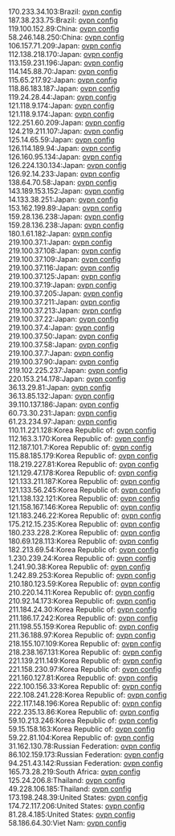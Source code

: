 170.233.34.103:Brazil: [ovpn config](vpn/170_233_34_103.ovpn)  
187.38.233.75:Brazil: [ovpn config](vpn/187_38_233_75.ovpn)  
119.100.152.89:China: [ovpn config](vpn/119_100_152_89.ovpn)  
58.246.148.250:China: [ovpn config](vpn/58_246_148_250.ovpn)  
106.157.71.209:Japan: [ovpn config](vpn/106_157_71_209.ovpn)  
112.138.218.170:Japan: [ovpn config](vpn/112_138_218_170.ovpn)  
113.159.231.196:Japan: [ovpn config](vpn/113_159_231_196.ovpn)  
114.145.88.70:Japan: [ovpn config](vpn/114_145_88_70.ovpn)  
115.65.217.92:Japan: [ovpn config](vpn/115_65_217_92.ovpn)  
118.86.183.187:Japan: [ovpn config](vpn/118_86_183_187.ovpn)  
119.24.28.44:Japan: [ovpn config](vpn/119_24_28_44.ovpn)  
121.118.9.174:Japan: [ovpn config](vpn/121_118_9_174.ovpn)  
121.118.9.174:Japan: [ovpn config](vpn/121_118_9_174.ovpn)  
122.251.60.209:Japan: [ovpn config](vpn/122_251_60_209.ovpn)  
124.219.211.107:Japan: [ovpn config](vpn/124_219_211_107.ovpn)  
125.14.65.59:Japan: [ovpn config](vpn/125_14_65_59.ovpn)  
126.114.189.94:Japan: [ovpn config](vpn/126_114_189_94.ovpn)  
126.160.95.134:Japan: [ovpn config](vpn/126_160_95_134.ovpn)  
126.224.130.134:Japan: [ovpn config](vpn/126_224_130_134.ovpn)  
126.92.14.233:Japan: [ovpn config](vpn/126_92_14_233.ovpn)  
138.64.70.58:Japan: [ovpn config](vpn/138_64_70_58.ovpn)  
143.189.153.152:Japan: [ovpn config](vpn/143_189_153_152.ovpn)  
14.133.38.251:Japan: [ovpn config](vpn/14_133_38_251.ovpn)  
153.162.199.89:Japan: [ovpn config](vpn/153_162_199_89.ovpn)  
159.28.136.238:Japan: [ovpn config](vpn/159_28_136_238.ovpn)  
159.28.136.238:Japan: [ovpn config](vpn/159_28_136_238.ovpn)  
180.1.61.182:Japan: [ovpn config](vpn/180_1_61_182.ovpn)  
219.100.37.1:Japan: [ovpn config](vpn/219_100_37_1.ovpn)  
219.100.37.108:Japan: [ovpn config](vpn/219_100_37_108.ovpn)  
219.100.37.109:Japan: [ovpn config](vpn/219_100_37_109.ovpn)  
219.100.37.116:Japan: [ovpn config](vpn/219_100_37_116.ovpn)  
219.100.37.125:Japan: [ovpn config](vpn/219_100_37_125.ovpn)  
219.100.37.19:Japan: [ovpn config](vpn/219_100_37_19.ovpn)  
219.100.37.205:Japan: [ovpn config](vpn/219_100_37_205.ovpn)  
219.100.37.211:Japan: [ovpn config](vpn/219_100_37_211.ovpn)  
219.100.37.213:Japan: [ovpn config](vpn/219_100_37_213.ovpn)  
219.100.37.22:Japan: [ovpn config](vpn/219_100_37_22.ovpn)  
219.100.37.4:Japan: [ovpn config](vpn/219_100_37_4.ovpn)  
219.100.37.50:Japan: [ovpn config](vpn/219_100_37_50.ovpn)  
219.100.37.58:Japan: [ovpn config](vpn/219_100_37_58.ovpn)  
219.100.37.7:Japan: [ovpn config](vpn/219_100_37_7.ovpn)  
219.100.37.90:Japan: [ovpn config](vpn/219_100_37_90.ovpn)  
219.102.225.237:Japan: [ovpn config](vpn/219_102_225_237.ovpn)  
220.153.214.178:Japan: [ovpn config](vpn/220_153_214_178.ovpn)  
36.13.29.81:Japan: [ovpn config](vpn/36_13_29_81.ovpn)  
36.13.85.132:Japan: [ovpn config](vpn/36_13_85_132.ovpn)  
39.110.137.186:Japan: [ovpn config](vpn/39_110_137_186.ovpn)  
60.73.30.231:Japan: [ovpn config](vpn/60_73_30_231.ovpn)  
61.23.234.97:Japan: [ovpn config](vpn/61_23_234_97.ovpn)  
110.11.221.128:Korea Republic of: [ovpn config](vpn/110_11_221_128.ovpn)  
112.163.3.170:Korea Republic of: [ovpn config](vpn/112_163_3_170.ovpn)  
112.187.101.7:Korea Republic of: [ovpn config](vpn/112_187_101_7.ovpn)  
115.88.185.179:Korea Republic of: [ovpn config](vpn/115_88_185_179.ovpn)  
118.219.227.81:Korea Republic of: [ovpn config](vpn/118_219_227_81.ovpn)  
121.129.47.178:Korea Republic of: [ovpn config](vpn/121_129_47_178.ovpn)  
121.133.211.187:Korea Republic of: [ovpn config](vpn/121_133_211_187.ovpn)  
121.133.56.245:Korea Republic of: [ovpn config](vpn/121_133_56_245.ovpn)  
121.138.132.121:Korea Republic of: [ovpn config](vpn/121_138_132_121.ovpn)  
121.158.167.146:Korea Republic of: [ovpn config](vpn/121_158_167_146.ovpn)  
121.183.246.22:Korea Republic of: [ovpn config](vpn/121_183_246_22.ovpn)  
175.212.15.235:Korea Republic of: [ovpn config](vpn/175_212_15_235.ovpn)  
180.233.228.2:Korea Republic of: [ovpn config](vpn/180_233_228_2.ovpn)  
180.69.128.113:Korea Republic of: [ovpn config](vpn/180_69_128_113.ovpn)  
182.213.69.54:Korea Republic of: [ovpn config](vpn/182_213_69_54.ovpn)  
1.230.239.24:Korea Republic of: [ovpn config](vpn/1_230_239_24.ovpn)  
1.241.90.38:Korea Republic of: [ovpn config](vpn/1_241_90_38.ovpn)  
1.242.89.253:Korea Republic of: [ovpn config](vpn/1_242_89_253.ovpn)  
210.180.123.59:Korea Republic of: [ovpn config](vpn/210_180_123_59.ovpn)  
210.220.14.11:Korea Republic of: [ovpn config](vpn/210_220_14_11.ovpn)  
210.92.14.173:Korea Republic of: [ovpn config](vpn/210_92_14_173.ovpn)  
211.184.24.30:Korea Republic of: [ovpn config](vpn/211_184_24_30.ovpn)  
211.186.17.242:Korea Republic of: [ovpn config](vpn/211_186_17_242.ovpn)  
211.198.55.159:Korea Republic of: [ovpn config](vpn/211_198_55_159.ovpn)  
211.36.188.97:Korea Republic of: [ovpn config](vpn/211_36_188_97.ovpn)  
218.155.107.109:Korea Republic of: [ovpn config](vpn/218_155_107_109.ovpn)  
218.238.167.131:Korea Republic of: [ovpn config](vpn/218_238_167_131.ovpn)  
221.139.211.149:Korea Republic of: [ovpn config](vpn/221_139_211_149.ovpn)  
221.158.230.97:Korea Republic of: [ovpn config](vpn/221_158_230_97.ovpn)  
221.160.127.81:Korea Republic of: [ovpn config](vpn/221_160_127_81.ovpn)  
222.100.156.33:Korea Republic of: [ovpn config](vpn/222_100_156_33.ovpn)  
222.108.241.228:Korea Republic of: [ovpn config](vpn/222_108_241_228.ovpn)  
222.117.148.196:Korea Republic of: [ovpn config](vpn/222_117_148_196.ovpn)  
222.235.13.86:Korea Republic of: [ovpn config](vpn/222_235_13_86.ovpn)  
59.10.213.246:Korea Republic of: [ovpn config](vpn/59_10_213_246.ovpn)  
59.15.158.163:Korea Republic of: [ovpn config](vpn/59_15_158_163.ovpn)  
59.22.81.104:Korea Republic of: [ovpn config](vpn/59_22_81_104.ovpn)  
31.162.130.78:Russian Federation: [ovpn config](vpn/31_162_130_78.ovpn)  
86.102.159.173:Russian Federation: [ovpn config](vpn/86_102_159_173.ovpn)  
94.251.43.142:Russian Federation: [ovpn config](vpn/94_251_43_142.ovpn)  
165.73.28.219:South Africa: [ovpn config](vpn/165_73_28_219.ovpn)  
125.24.206.8:Thailand: [ovpn config](vpn/125_24_206_8.ovpn)  
49.228.106.185:Thailand: [ovpn config](vpn/49_228_106_185.ovpn)  
173.198.248.39:United States: [ovpn config](vpn/173_198_248_39.ovpn)  
174.72.117.206:United States: [ovpn config](vpn/174_72_117_206.ovpn)  
81.28.4.185:United States: [ovpn config](vpn/81_28_4_185.ovpn)  
58.186.64.30:Viet Nam: [ovpn config](vpn/58_186_64_30.ovpn)  
